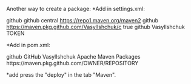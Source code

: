 Another way to create a package:
 *Add in settings.xml:
 
 <settings xmlns="http://maven.apache.org/SETTINGS/1.0.0"
          xmlns:xsi="http://www.w3.org/2001/XMLSchema-instance"
          xsi:schemaLocation="http://maven.apache.org/SETTINGS/1.0.0 http://maven.apache.org/xsd/settings-1.">
    <activeProfiles>
        <activeProfile>github</activeProfile>
    </activeProfiles>
    <profiles>
        <profile>
            <id>github</id>
            <repositories>
                   <repository>
                        <id>central</id>
                        <url>https://repo1.maven.org/maven2</url>
                   </repository>
                   <repository>
                        <id>github</id>
                       <url>https://maven.pkg.github.com/VasylIshchuk/c</url>
                        <snapshots>
                            <enabled>true</enabled>
                        </snapshots>
                   </repository>
            </repositories>
       </profile>
    </profiles>
    <servers>
        <server>
            <id>github</id>
            <username>VasylIshchuk</username>
            <password>TOKEN</password>
        </server>
    </servers>
</settings>

  *Add in pom.xml:
  
<distributionManagement>
        <repository>
            <id>github</id>
            <name>GitHub VasylIshchuk Apache Maven Packages</name>
            <url>https://maven.pkg.github.com/OWNER/REPOSITORY</url>
        </repository>
</distributionManagement>

   *add press the "deploy" in the tab "Maven".     
